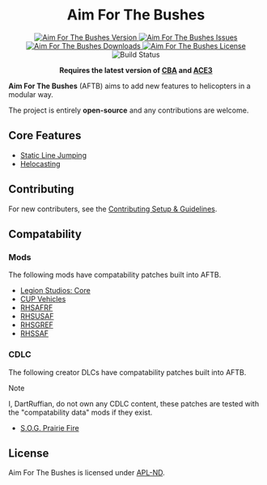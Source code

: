 <!-- If you want to make changes to this README, you need to also modify the README.md in the docs folder as well -->

<h1 align="center">Aim For The Bushes</h1>
<p align="center">
    <a href="https://github.com/DartRuffian/AimForTheBushes/releases/latest">
        <img src="https://img.shields.io/badge/Version-1.0.1-blue?style=flat-square" alt="Aim For The Bushes Version">
    </a>
    <a href="https://github.com/DartRuffian/AimForTheBushes/issues">
        <img src="https://img.shields.io/github/issues-raw/DartRuffian/AimForTheBushes.svg?style=flat-square&label=Issues" alt="Aim For The Bushes Issues">
    </a>
    <a href="https://steamcommunity.com/sharedfiles/filedetails/?id=3317533489">
        <img src="https://img.shields.io/steam/downloads/3317533489.svg?style=flat-square&label=Downloads" alt="Aim For The Bushes Downloads">
    </a>
    <a href="https://github.com/DartRuffian/AimForTheBushes/blob/master/LICENSE">
        <img src="https://img.shields.io/badge/License-APL ND-red?style=flat-square" alt="Aim For The Bushes License">
    </a>
    <img src="https://img.shields.io/github/actions/workflow/status/DartRuffian/AimForTheBushes/hemtt.yml?style=flat-square&label=Build" alt="Build Status">
</p>

<p align="center">
    <b>Requires the latest version of <a href="https://github.com/CBATeam/CBA_A3/releases/latest">CBA</a> and <a href="https://github.com/acemod/ACE3/releases/latest">ACE3</a></b>
</p>

**Aim For The Bushes** (AFTB) aims to add new features to helicopters in a modular way.

The project is entirely **open-source** and any contributions are welcome.

## Core Features
- [Static Line Jumping](./docs/features/staticline-feature.md)
- [Helocasting](./docs/features/helocast-feature.md)

## Contributing
For new contributers, see the [Contributing Setup & Guidelines](./.github/CONTRIBUTING.md).

## Compatability
### Mods
The following mods have compatability patches built into AFTB.
- [Legion Studios: Core](https://steamcommunity.com/sharedfiles/filedetails/?id=2162749089)
- [CUP Vehicles](https://steamcommunity.com/sharedfiles/filedetails/?id=541888371)
- [RHSAFRF](https://steamcommunity.com/sharedfiles/filedetails/?id=843425103)
- [RHSUSAF](https://steamcommunity.com/sharedfiles/filedetails/?id=843577117)
- [RHSGREF](https://steamcommunity.com/sharedfiles/filedetails/?id=843593391)
- [RHSSAF](https://steamcommunity.com/sharedfiles/filedetails/?id=843632231)

### CDLC
The following creator DLCs have compatability patches built into AFTB.
> [!NOTE]
> I, DartRuffian, do not own any CDLC content, these patches are tested with the "compatability data" mods if they exist.

- [S.O.G. Prairie Fire](https://store.steampowered.com/app/1227700/Arma_3_Creator_DLC_SOG_Prairie_Fire/)

## License
Aim For The Bushes is licensed under [APL-ND](./LICENSE.md).